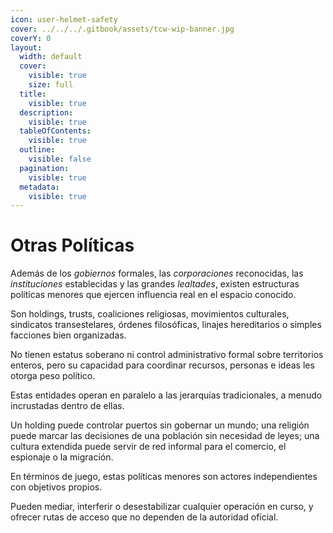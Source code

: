 ```yaml
---
icon: user-helmet-safety
cover: ../../../.gitbook/assets/tcw-wip-banner.jpg
coverY: 0
layout:
  width: default
  cover:
    visible: true
    size: full
  title:
    visible: true
  description:
    visible: true
  tableOfContents:
    visible: true
  outline:
    visible: false
  pagination:
    visible: true
  metadata:
    visible: true
---
```


# Otras Políticas

Además de los _gobiernos_ formales, las _corporaciones_ reconocidas, las _instituciones_ establecidas y las grandes _lealtades_, existen estructuras políticas menores que ejercen influencia real en el espacio conocido.

Son holdings, trusts, coaliciones religiosas, movimientos culturales, sindicatos transestelares, órdenes filosóficas, linajes hereditarios o simples facciones bien organizadas.

No tienen estatus soberano ni control administrativo formal sobre territorios enteros, pero su capacidad para coordinar recursos, personas e ideas les otorga peso político.

Estas entidades operan en paralelo a las jerarquías tradicionales, a menudo incrustadas dentro de ellas.

Un holding puede controlar puertos sin gobernar un mundo; una religión puede marcar las decisiones de una población sin necesidad de leyes; una cultura extendida puede servir de red informal para el comercio, el espionaje o la migración.

En términos de juego, estas políticas menores son actores independientes con objetivos propios.

Pueden mediar, interferir o desestabilizar cualquier operación en curso, y ofrecer rutas de acceso que no dependen de la autoridad oficial.
